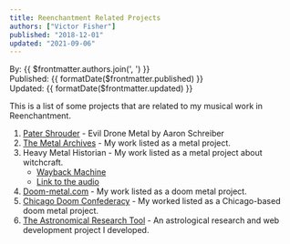 ```yaml
---
title: Reenchantment Related Projects
authors: ["Victor Fisher"]
published: "2018-12-01"
updated: "2021-09-06"
---
```


By: {{ $frontmatter.authors.join(', ') }}<br />
Published: {{ formatDate($frontmatter.published) }}<br />
Updated: {{ formatDate($frontmatter.updated) }}

This is a list of some projects that are related to my musical work in Reenchantment.

1.  [Pater Shrouder](https://patershrouder.bandcamp.com/) - Evil Drone Metal by Aaron Schreiber
2.  [The Metal Archives](https://www.metal-archives.com/bands/The_Reverend_of_Despair/) - My work listed as a metal project.
3. Heavy Metal Historian - My work listed as a metal project about witchcraft.
   * [Wayback Machine](https://web.archive.org/web/20190425105956/http://heavymetal666.com/2015/06/26/witches-and-metal/)
   * [Link to the audio](https://www.psihq.org.wstub.archive.org/details/podcast_heavy-metal-historian_witches-metal_1000345693680) 
4.  [Doom-metal.com](http://doom-metal.com/bands.php?band=1854) - My work listed as a doom metal project.
5.  [Chicago Doom Confederacy](http://www.chicagodoomconfederacy.com/band/the-reverend-of-despair/) - My worked listed as a Chicago-based doom metal project.
6.  [The Astronomical Research Tool](https://astronomical-research-tool.herokuapp.com/) - An astrological research and web development project I developed.